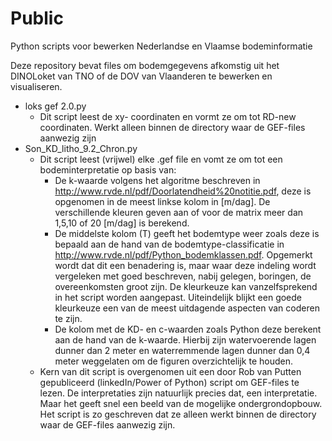 # Public
Python scripts voor bewerken Nederlandse en Vlaamse bodeminformatie

Deze repository bevat files om bodemgegevens afkomstig uit het DINOLoket van TNO of de DOV van Vlaanderen te bewerken en visualiseren.

- loks gef 2.0.py
  - Dit script leest de xy- coordinaten en vormt ze om tot RD-new coordinaten. Werkt alleen binnen de directory waar de GEF-files aanwezig      zijn
- Son_KD_litho_9.2_Chron.py
  - Dit script leest (vrijwel) elke .gef file en vomt ze om tot een bodeminterpretatie op basis van:
    - De k-waarde volgens het algoritme beschreven in http://www.rvde.nl/pdf/Doorlatendheid%20notitie.pdf, deze is opgenomen in de meest linkse kolom in [m/dag]. De verschillende kleuren geven aan of voor de matrix meer dan 1,5,10 of 20 [m/dag] is berekend.
    - De middelste kolom (T) geeft het bodemtype weer zoals deze is bepaald aan de hand van de bodemtype-classificatie in http://www.rvde.nl/pdf/Python_bodemklassen.pdf. Opgemerkt wordt dat dit een benadering is, maar waar deze indeling wordt vergeleken met goed beschreven, nabij gelegen, boringen, de overeenkomsten groot zijn. De kleurkeuze kan vanzelfsprekend in het script worden aangepast. Uiteindelijk blijkt een goede kleurkeuze een van de meest uitdagende aspecten van coderen te zijn.
    - De kolom met de KD- en c-waarden zoals Python deze berekent aan de hand van de k-waarde. Hierbij zijn watervoerende lagen dunner dan 2 meter en waterremmende lagen dunner dan 0,4 meter weggelaten om de figuren overzichtelijk te houden.
   - Kern van dit script is overgenomen uit een door Rob van Putten gepubliceerd (linkedIn/Power of Python) script om GEF-files te lezen. De interpretaties zijn natuurlijk precies dat, een interpretatie. Maar het geeft snel een beeld van de mogelijke ondergrondopbouw. Het script is zo geschreven dat ze alleen werkt binnen de directory waar de GEF-files aanwezig zijn.
